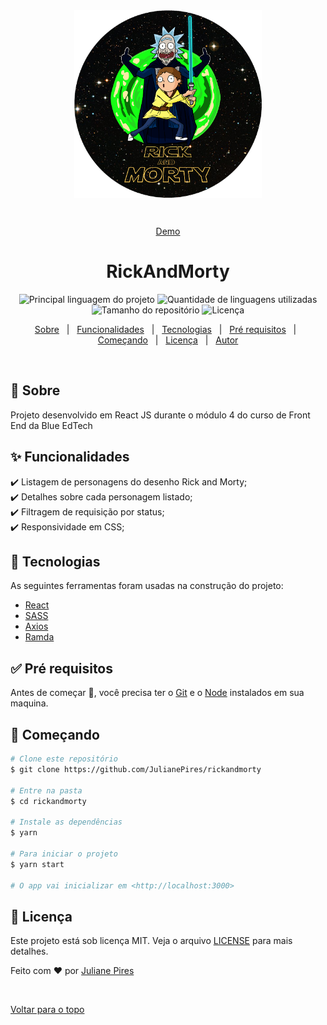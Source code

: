 <div align="center" id="top"> 
  <img align="center" width="300px" src="./src/assets/r&m.png" alt="Rickandmorty" />

&#xa0;

  <a href="https://rick-and-morty-m1xap0j5m-julianepires.vercel.app/">Demo</a>
</div>

<h1 align="center">RickAndMorty</h1>

<p align="center">
  <img alt="Principal linguagem do projeto" src="https://img.shields.io/github/languages/top/JulianePires/RickAndMorty?color=56BEB8">

  <img alt="Quantidade de linguagens utilizadas" src="https://img.shields.io/github/languages/count/JulianePires/RickAndMorty?color=56BEB8">

  <img alt="Tamanho do repositório" src="https://img.shields.io/github/repo-size/JulianePires/RickAndMorty?color=56BEB8">

  <img alt="Licença" src="https://img.shields.io/github/license/JulianePires/RickAndMorty?color=56BEB8">

  <!-- <img alt="Github issues" src="https://img.shields.io/github/issues/JulianePires/RickAndMorty?color=56BEB8" /> -->

  <!-- <img alt="Github forks" src="https://img.shields.io/github/forks/JulianePires/RickAndMorty?color=56BEB8" /> -->

  <!-- <img alt="Github stars" src="https://img.shields.io/github/stars/JulianePires/RickAndMorty?color=56BEB8" /> -->
</p>

<!-- Status -->

<!-- <h4 align="center">
	🚧  Rickandmorty 🚀 Em construção...  🚧
</h4>

<hr> -->

<p align="center">
  <a href="#dart-sobre">Sobre</a> &#xa0; | &#xa0; 
  <a href="#sparkles-funcionalidades">Funcionalidades</a> &#xa0; | &#xa0;
  <a href="#rocket-tecnologias">Tecnologias</a> &#xa0; | &#xa0;
  <a href="#white_check_mark-pré-requesitos">Pré requisitos</a> &#xa0; | &#xa0;
  <a href="#checkered_flag-começando">Começando</a> &#xa0; | &#xa0;
  <a href="#memo-licença">Licença</a> &#xa0; | &#xa0;
  <a href="https://github.com/JulianePires" target="_blank">Autor</a>
</p>

<br>

## :dart: Sobre

Projeto desenvolvido em React JS durante o módulo 4 do curso de Front End da Blue EdTech

## :sparkles: Funcionalidades

:heavy_check_mark: Listagem de personagens do desenho Rick and Morty;\
:heavy_check_mark: Detalhes sobre cada personagem listado;\
:heavy_check_mark: Filtragem de requisição por status;\
:heavy_check_mark: Responsividade em CSS;

## :rocket: Tecnologias

As seguintes ferramentas foram usadas na construção do projeto:

- [React](https://pt-br.reactjs.org/)
- [SASS](https://sass-lang.com/)
- [Axios](https://github.com/axios/axios)
- [Ramda](https://ramdajs.com/)

## :white_check_mark: Pré requisitos

Antes de começar :checkered_flag:, você precisa ter o [Git](https://git-scm.com) e o [Node](https://nodejs.org/en/) instalados em sua maquina.

## :checkered_flag: Começando

```bash
# Clone este repositório
$ git clone https://github.com/JulianePires/rickandmorty

# Entre na pasta
$ cd rickandmorty

# Instale as dependências
$ yarn

# Para iniciar o projeto
$ yarn start

# O app vai inicializar em <http://localhost:3000>
```

## :memo: Licença

Este projeto está sob licença MIT. Veja o arquivo [LICENSE](LICENSE.md) para mais detalhes.

Feito com :heart: por <a href="https://github.com/JulianePires" target="_blank">Juliane Pires</a>

&#xa0;

<a href="#top">Voltar para o topo</a>

